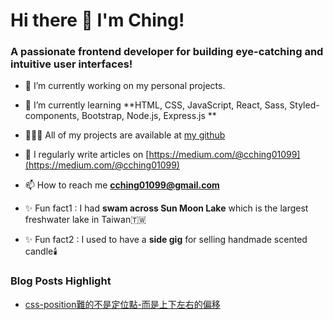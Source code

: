 <h1 align="left">Hi there 👋 I'm Ching! </h1> 
<h3 align="left">A passionate frontend developer for building eye-catching and intuitive user interfaces! </h3>


- 🔭 I’m currently working on my personal projects.

- 🌱 I’m currently learning **HTML, CSS, JavaScript, React, Sass, Styled-components, Bootstrap, Node.js, Express.js **

- 👩🏻‍💻 All of my projects are available at [my github](https://github.com/cching01099?tab=repositories)

- 📝 I regularly write articles on [https://medium.com/@cching01099](https://medium.com/@cching01099)

- 📫 How to reach me **cching01099@gmail.com**

- ✨ Fun fact1 : I had  **swam across Sun Moon Lake** which is the largest freshwater lake in Taiwan🇹🇼
- ✨ Fun fact2 : I used to have a **side gig** for selling handmade scented candle🕯️


### Blog Posts Highlight
- [css-position難的不是定位點-而是上下左右的偏移]([https://medium.com/@LJBL/html-101-html-body-%E4%B9%8B%E9%96%93-%E9%82%84%E6%9C%89%E4%B8%80%E5%80%8B-3632288f860?source=rss-df973506d981------2](https://medium.com/@cching01099/css-position%E9%9B%A3%E7%9A%84%E4%B8%8D%E6%98%AF%E5%AE%9A%E4%BD%8D%E9%BB%9E-%E8%80%8C%E6%98%AF%E4%B8%8A%E4%B8%8B%E5%B7%A6%E5%8F%B3%E7%9A%84%E5%81%8F%E7%A7%BB-87add7cd3e23))
